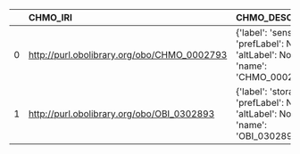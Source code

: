 |    | CHMO_IRI                                    | CHMO_DESC                                                                        | OFM_IRI                                            | OFM_DESC            |
|---:|:--------------------------------------------|:---------------------------------------------------------------------------------|:---------------------------------------------------|:--------------------|
|  0 | http://purl.obolibrary.org/obo/CHMO_0002793 | {'label': 'sensor', 'prefLabel': None, 'altLabel': None, 'name': 'CHMO_0002793'} | http://www.ontologies.com/Ontology3197.owl#Sensor  | {'name': 'sensor'}  |
|  1 | http://purl.obolibrary.org/obo/OBI_0302893  | {'label': 'storage', 'prefLabel': None, 'altLabel': None, 'name': 'OBI_0302893'} | http://www.ontologies.com/Ontology3197.owl#Storage | {'name': 'storage'} |